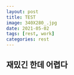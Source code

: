 ```yaml
---
layout: post
title: TEST
image: 340X280_.jpg
date: 2021-05-02 
tags: [rest, work]
categories: rest
---
```

재밌긴 한데 어렵다 
---


